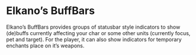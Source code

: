 # Elkano’s BuffBars

Elkano’s BuffBars provides groups of statusbar style indicators to show (de)buffs currently affecting your char or some other units (currently focus, pet and target). For the player, it can also show indicators for temporary enchants place on it’s weapons.
